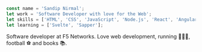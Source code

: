 ```javascript
const name = 'Sandip Nirmal';
let work = 'Software Developer with love for the Web';
let skills = ['HTML', 'CSS', 'JavaScript', 'Node.js', 'React', 'Angular', 'GraphQL', 'MongoDB'];
let learning = ['Svelte', 'Sapper'];
```

Software developer at F5 Networks. Love web development, running 🏃🏽‍♂️, football ⚽️ and books 📚.
